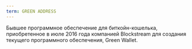 ```yaml
---
term: GREEN ADDRESS
---
```


Бывшее программное обеспечение для биткойн-кошелька, приобретенное в июле 2016 года компанией Blockstream для создания текущего программного обеспечения, Green Wallet.